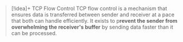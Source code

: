 > [!idea]+ TCP Flow Control
> TCP flow control is a mechanism that ensures data is transferred between sender and receiver at a pace that both can handle efficiently. It exists to p**revent the sender from overwhelming the receiver's buffer** by sending data faster than it can be processed.
> 


